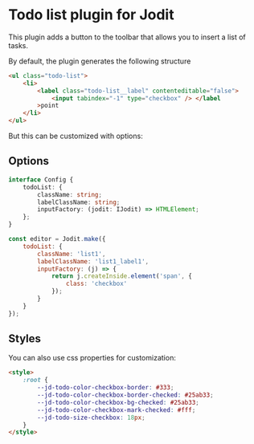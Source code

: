 # Todo list plugin for Jodit

This plugin adds a button to the toolbar that allows you to insert a list of tasks.

By default, the plugin generates the following structure

```html
<ul class="todo-list">
	<li>
		<label class="todo-list__label" contenteditable="false">
			<input tabindex="-1" type="checkbox" /> </label
		>point
	</li>
</ul>
```

But this can be customized with options:

## Options

```ts
interface Config {
	todoList: {
		className: string;
		labelClassName: string;
		inputFactory: (jodit: IJodit) => HTMLElement;
	};
}
```

```js
const editor = Jodit.make({
	todoList: {
		className: 'list1',
		labelClassName: 'list1_label1',
		inputFactory: (j) => {
			return j.createInside.element('span', {
				class: 'checkbox'
			});
		}
	}
});
```

## Styles

You can also use css properties for customization:

```html
<style>
	:root {
		--jd-todo-color-checkbox-border: #333;
		--jd-todo-color-checkbox-border-checked: #25ab33;
		--jd-todo-color-checkbox-bg-checked: #25ab33;
		--jd-todo-color-checkbox-mark-checked: #fff;
		--jd-todo-size-checkbox: 18px;
	}
</style>
```
